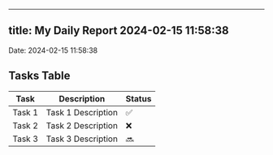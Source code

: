 
---
title: My Daily Report 2024-02-15 11:58:38
---

Date: 2024-02-15 11:58:38

## Tasks Table

| Task | Description | Status |
|------|-------------|--------|
| Task 1 | Task 1 Description | ✅ |
| Task 2 | Task 2 Description | ❌ |
| Task 3 | Task 3 Description | 🔜 |

